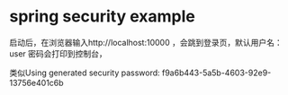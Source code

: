 # spring security example

启动后，在浏览器输入http://localhost:10000 ，会跳到登录页，默认用户名：user  密码会打印到控制台，

类似Using generated security password: f9a6b443-5a5b-4603-92e9-13756e401c6b
